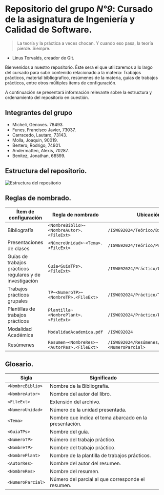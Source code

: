 # Repositorio del grupo *N°9*: Cursado de la asignatura de Ingeniería y Calidad de Software.

> La teoría y la práctica a veces chocan. Y cuando eso pasa, la teoría pierde. Siempre.
- Linus Torvalds, creador de Git.

Bienvenidos a nuestro repositorio. Éste sera el que utilizaremos a lo largo del cursado para subir contenido relacionado a la materia:
Trabajos prácticos, material bibliografico, resúmenes de la materia, guias de trabajos prácticos, entre otros múltiples items de configuración.

A continuación se presentará información relevante sobre la estructura y ordenamiento del repositorio en cuestión.

## Integrantes del grupo

- Micheli, Genoves. 78493.
- Funes, Francisco Javier, 73037.
- Carracedo, Lautaro, 73143.
- Molla, Joaquin, 90019.
- Bertero, Rodrigo, 74901.
- Andermatten, Alexis, 70287.
- Benitez, Jonathan, 68599.

## Estructura del repositorio.

![Estructura del repositorio](https://i.imgur.com/O4fI1l7.png)

## Reglas de nombrado.

| Ítem de configuración                        | Regla de nombrado                             | Ubicación Física                                        |
|----------------------------------------------|----------------------------------------------|--------------------------------------------------------|
| Bibliografía                                 | `<NombreBiblio>~<NombreAutor>.<FileExt>`     | `/ISWG92024/Teórico/Bibliografía`                       |
| Presentaciones de clases                     | `<NúmeroUnidad>~<Tema>.<FileExt>`            | `/ISWG92024/Teórico/Presentaciones~Clase`               |
| Guías de trabajos prácticos regulares y de investigación | `Guía<GuíaTPs>.<FileExt>`                  | `/ISWG92024/Práctico/Guía~TPs`                         |
| Trabajos prácticos grupales                  | `TP~<NumeroTP>~<NombreTP>.<FileExt>`         | `/ISWG92024/Práctico/TP~<NumeroTp>`                     |
| Plantillas de trabajos prácticos             | `Plantilla~<NombrePlant>.<FileExt>`          | `/ISWG92024/Práctico/Plantillas~TPs`                    |
| Modalidad Académica                          | `ModalidadAcademica.pdf`                     | `/ISWG92024`                                            |
| Resúmenes                                    | `Resumen~<NombreRes>~<AutorRes>.<FileExt>`   | `/ISWG92024/Resúmenes/Parcial~<NumeroParcial>`          |


## Glosario.

| Sigla            | Significado                                            |
|------------------|--------------------------------------------------------|
| `<NombreBiblio>` | Nombre de la Bibliografía.                              |
| `<NombreAutor>`  | Nombre del autor del libro.                             |
| `<FileExt>`      | Extensión del archivo.                                  |
| `<NumeroUnidad>` | Número de la unidad presentada.                         |
| `<Tema>`         | Nombre que indica el tema abarcado en la presentación.  |
| `<GuiaTPs>`      | Nombre del guía.                                        |
| `<NumeroTP>`     | Número del trabajo práctico.                            |
| `<NombreTP>`     | Nombre del trabajo práctico.                            |
| `<NombrePlant>`  | Nombre de la plantilla de trabajos prácticos.           |
| `<AutorRes>`     | Nombre del autor del resumen.                           |
| `<NombreRes>`    | Nombre del resumen.                                     |
| `<NumeroParcial>`| Número del parcial al que corresponde el resumen.       |

  

